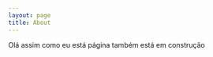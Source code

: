 ```yaml
---
layout: page
title: About
---
```


<p class="message">
  Olá assim como eu está página também está em construção
</p>

